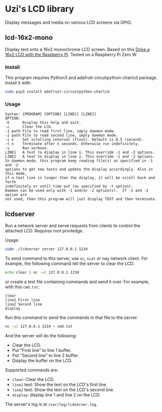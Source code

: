 # Uzi's LCD library

Display messages and media on various LCD screens via GPIO.

## lcd-16x2-mono
Display text onto a 16x2 monochrome LCD screen. Based on this [Drive a 16x2 LCD with the Raspberry Pi](https://learn.adafruit.com/drive-a-16x2-lcd-directly-with-a-raspberry-pi/overview). Tested on a Raspberry Pi Zero W.
### Install
This program requires Python3 and adafruit-circuitpython-charlcd package. Install it with:
```sh
sudo pip3 install adafruit-circuitpython-charlcd
```

### Usage
```
Syntax: {PROGRAM} [OPTION] [LINE1] [LINE2]
OPTION:
-h      Display this help and exit.
-c      Clear the LCD.
-1 path File to read first line, imply daemon mode.
-2 path File to read second line, imply daemon mode.
-i n    Set scrolling interval (float). Default is 0.5 (second).
-t n    Terminate after n seconds. Otherwise run indefinitely.
-v      Run verbose.
LINE1   A text to display in line 1. This override -1 and -2 options.
LINE2   A text to display in line 2. This override -1 and -2 options.
In daemon mode, this program keep reading file(s) as specified in -1 and -2 
options to get new textx and update the display accordingly. Also in this mode,
if a text line is longer than the display, it will be scroll back and forth
indefinitely or until time out (as specified by -t option).  
Daemon can be used only with -1 and/or -2 option(s).  If -1 and -2 option are
not used, then this program will just display TEXT and then terminate.
```

## lcdserver
Run a network server and serve requests from clients to control the attached LCD. Requires root priviledge.

Usage:
```sh
sudo ./lcdserver server 127.0.0.1 1234
```
To send command to this server, use `nc`, `ncat` or nay network client. For example, the following command tell the server to clear the LCD:
```sh
echo clear | nc -w1 127.0.0.1 1234
```
or create a text file containing commands and send it over. For example, with this `cmd.txt`:
```
clear
line1 First line
line2 Second line
display
```
Run this command to send the commands in that file to the server:
```sh
nc -w1 127.0.0.1 1234 < cmd.txt
```
And the server will do the following:
- Clear the LCD.
- Put "First line" to line 1 buffer.
- Put "Second line" to line 2 buffer.
- Display the buffer on the LCD.

Supported commands are:
- `clear`: Clear the LCD.
- `line1` text: Show the text on the LCD's first line.
- `line2` text: Show the text on the LCD's second line.
- `display`: display line 1 and line 2 on the LCD.

The server's log is at `/var/log/lcdserver.log`.

